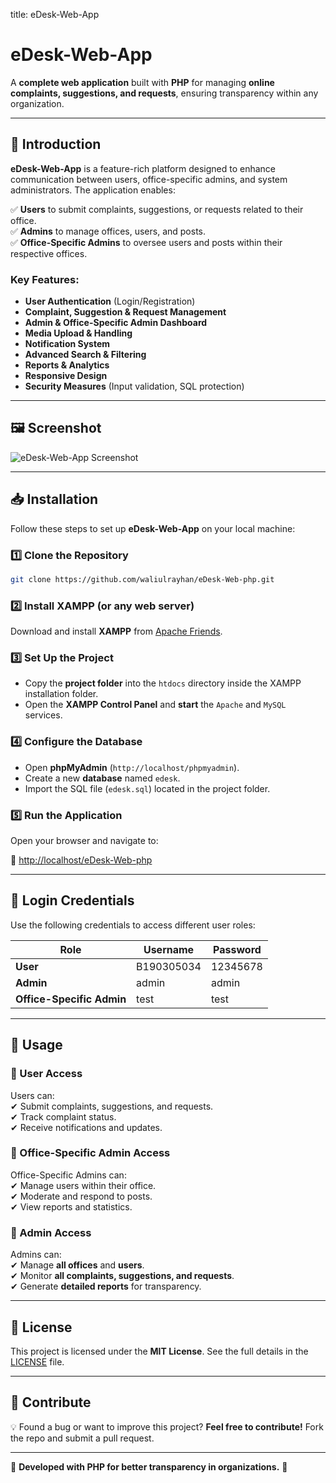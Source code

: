 title: eDesk-Web-App

# eDesk-Web-App  

A **complete web application** built with **PHP** for managing **online complaints, suggestions, and requests**, ensuring transparency within any organization.  

---

## 🚀 Introduction  

**eDesk-Web-App** is a feature-rich platform designed to enhance communication between users, office-specific admins, and system administrators. The application enables:  

✅ **Users** to submit complaints, suggestions, or requests related to their office.  
✅ **Admins** to manage offices, users, and posts.  
✅ **Office-Specific Admins** to oversee users and posts within their respective offices.  

### Key Features:  

- **User Authentication** (Login/Registration)  
- **Complaint, Suggestion & Request Management**  
- **Admin & Office-Specific Admin Dashboard**  
- **Media Upload & Handling**  
- **Notification System**  
- **Advanced Search & Filtering**  
- **Reports & Analytics**  
- **Responsive Design**  
- **Security Measures** (Input validation, SQL protection)  

---

## 🖼 Screenshot  

![eDesk-Web-App Screenshot](https://github.com/user-attachments/assets/08e5c6fe-e3dd-4054-a129-73a3150d8075)  

---

## 📥 Installation  

Follow these steps to set up **eDesk-Web-App** on your local machine:  

### 1️⃣ Clone the Repository  

```sh
git clone https://github.com/waliulrayhan/eDesk-Web-php.git
```

### 2️⃣ Install XAMPP (or any web server)  

Download and install **XAMPP** from [Apache Friends](https://www.apachefriends.org/index.html).  

### 3️⃣ Set Up the Project  

- Copy the **project folder** into the `htdocs` directory inside the XAMPP installation folder.  
- Open the **XAMPP Control Panel** and **start** the `Apache` and `MySQL` services.  

### 4️⃣ Configure the Database  

- Open **phpMyAdmin** (`http://localhost/phpmyadmin`).  
- Create a new **database** named `edesk`.  
- Import the SQL file (`edesk.sql`) located in the project folder.  

### 5️⃣ Run the Application  

Open your browser and navigate to:  

🔗 [http://localhost/eDesk-Web-php](http://localhost/eDesk-Web-php)  

---

## 🔑 Login Credentials  

Use the following credentials to access different user roles:  

| **Role**                 | **Username** | **Password** |
|--------------------------|-------------|-------------|
| **User**                 | B190305034  | 12345678    |
| **Admin**                | admin       | admin       |
| **Office-Specific Admin** | test        | test        |

---

## 🎯 Usage  

### 📌 User Access  
Users can:  
✔ Submit complaints, suggestions, and requests.  
✔ Track complaint status.  
✔ Receive notifications and updates.  

### 📌 Office-Specific Admin Access  
Office-Specific Admins can:  
✔ Manage users within their office.  
✔ Moderate and respond to posts.  
✔ View reports and statistics.  

### 📌 Admin Access  
Admins can:  
✔ Manage **all offices** and **users**.  
✔ Monitor **all complaints, suggestions, and requests**.  
✔ Generate **detailed reports** for transparency.  

---

## 📜 License  

This project is licensed under the **MIT License**. See the full details in the [LICENSE](https://github.com/waliulrayhan/eDesk-Web-php/blob/main/LICENSE) file.  

---

## 🤝 Contribute  

💡 Found a bug or want to improve this project? **Feel free to contribute!** Fork the repo and submit a pull request.  

---

💙 **Developed with PHP for better transparency in organizations.** 🚀
